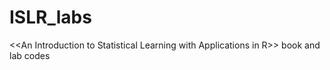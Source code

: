 ISLR_labs
=========

&lt;&lt;An Introduction to Statistical Learning with Applications in R>> book and lab codes
